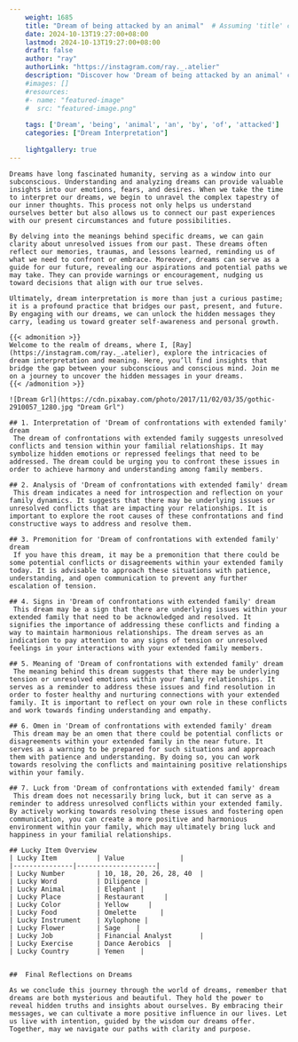 ```yaml
---
    weight: 1685
    title: "Dream of being attacked by an animal"  # Assuming 'title' column exists
    date: 2024-10-13T19:27:00+08:00
    lastmod: 2024-10-13T19:27:00+08:00
    draft: false
    author: "ray"
    authorLink: "https://instagram.com/ray._.atelier"
    description: "Discover how 'Dream of being attacked by an animal' can interpret your future and uncover its significant meanings in your life."
    #images: []
    #resources:
    #- name: "featured-image"
    #  src: "featured-image.png"
    
    tags: ['Dream', 'being', 'animal', 'an', 'by', 'of', 'attacked']
    categories: ["Dream Interpretation"]
    
    lightgallery: true
---
```

    
    Dreams have long fascinated humanity, serving as a window into our subconscious. Understanding and analyzing dreams can provide valuable insights into our emotions, fears, and desires. When we take the time to interpret our dreams, we begin to unravel the complex tapestry of our inner thoughts. This process not only helps us understand ourselves better but also allows us to connect our past experiences with our present circumstances and future possibilities.
    
    By delving into the meanings behind specific dreams, we can gain clarity about unresolved issues from our past. These dreams often reflect our memories, traumas, and lessons learned, reminding us of what we need to confront or embrace. Moreover, dreams can serve as a guide for our future, revealing our aspirations and potential paths we may take. They can provide warnings or encouragement, nudging us toward decisions that align with our true selves.
    
    Ultimately, dream interpretation is more than just a curious pastime; it is a profound practice that bridges our past, present, and future. By engaging with our dreams, we can unlock the hidden messages they carry, leading us toward greater self-awareness and personal growth.
    
    {{< admonition >}}
    Welcome to the realm of dreams, where I, [Ray](https://instagram.com/ray._.atelier), explore the intricacies of dream interpretation and meaning. Here, you’ll find insights that bridge the gap between your subconscious and conscious mind. Join me on a journey to uncover the hidden messages in your dreams.
    {{< /admonition >}}
    
    ![Dream Grl](https://cdn.pixabay.com/photo/2017/11/02/03/35/gothic-2910057_1280.jpg "Dream Grl")
    
    ## 1. Interpretation of 'Dream of confrontations with extended family' dream
     The dream of confrontations with extended family suggests unresolved conflicts and tension within your familial relationships. It may symbolize hidden emotions or repressed feelings that need to be addressed. The dream could be urging you to confront these issues in order to achieve harmony and understanding among family members.
    
    ## 2. Analysis of 'Dream of confrontations with extended family' dream
     This dream indicates a need for introspection and reflection on your family dynamics. It suggests that there may be underlying issues or unresolved conflicts that are impacting your relationships. It is important to explore the root causes of these confrontations and find constructive ways to address and resolve them.
    
    ## 3. Premonition for 'Dream of confrontations with extended family' dream
     If you have this dream, it may be a premonition that there could be some potential conflicts or disagreements within your extended family today. It is advisable to approach these situations with patience, understanding, and open communication to prevent any further escalation of tension.
    
    ## 4. Signs in 'Dream of confrontations with extended family' dream
     This dream may be a sign that there are underlying issues within your extended family that need to be acknowledged and resolved. It signifies the importance of addressing these conflicts and finding a way to maintain harmonious relationships. The dream serves as an indication to pay attention to any signs of tension or unresolved feelings in your interactions with your extended family members.
    
    ## 5. Meaning of 'Dream of confrontations with extended family' dream
     The meaning behind this dream suggests that there may be underlying tension or unresolved emotions within your family relationships. It serves as a reminder to address these issues and find resolution in order to foster healthy and nurturing connections with your extended family. It is important to reflect on your own role in these conflicts and work towards finding understanding and empathy.
    
    ## 6. Omen in 'Dream of confrontations with extended family' dream
     This dream may be an omen that there could be potential conflicts or disagreements within your extended family in the near future. It serves as a warning to be prepared for such situations and approach them with patience and understanding. By doing so, you can work towards resolving the conflicts and maintaining positive relationships within your family.
    
    ## 7. Luck from 'Dream of confrontations with extended family' dream
     This dream does not necessarily bring luck, but it can serve as a reminder to address unresolved conflicts within your extended family. By actively working towards resolving these issues and fostering open communication, you can create a more positive and harmonious environment within your family, which may ultimately bring luck and happiness in your familial relationships.
    
    ## Lucky Item Overview
    | Lucky Item          | Value              |
    |---------------|--------------------|
    | Lucky Number        | 10, 18, 20, 26, 28, 40  |
    | Lucky Word          | Diligence |
    | Lucky Animal        | Elephant |
    | Lucky Place         | Restaurant     |
    | Lucky Color         | Yellow     |
    | Lucky Food          | Omelette      |
    | Lucky Instrument    | Xylophone |
    | Lucky Flower        | Sage    |
    | Lucky Job           | Financial Analyst       |
    | Lucky Exercise      | Dance Aerobics  |
    | Lucky Country       | Yemen    |
    
    
    ##  Final Reflections on Dreams
    
    As we conclude this journey through the world of dreams, remember that dreams are both mysterious and beautiful. They hold the power to reveal hidden truths and insights about ourselves. By embracing their messages, we can cultivate a more positive influence in our lives. Let us live with intention, guided by the wisdom our dreams offer. Together, may we navigate our paths with clarity and purpose.
    